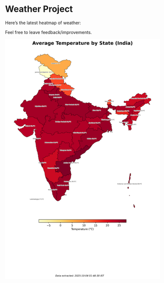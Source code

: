 # Weather Project

Here’s the latest heatmap of weather:

Feel free to leave feedback/improvements.

![India Heatmap](docs/assets/india_heatmap.png?v=E02DB9)
